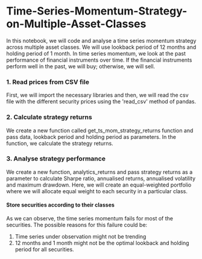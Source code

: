 # Time-Series-Momentum-Strategy-on-Multiple-Asset-Classes
In this notebook, we will code and analyse a time series momentum strategy across multiple asset classes. We will use lookback period of 12 months and holding period of 1 month.
In time series momentum, we look at the past performance of financial instruments over time. If the financial instruments perform well in the past, we will buy; otherwise, we will sell.

### 1. Read prices from CSV file
First, we will import the necessary libraries and then, we will read the csv file with the different security prices using the 'read_csv' method of pandas.

### 2. Calculate strategy returns
We create a new function called get_ts_mom_strategy_returns function and pass data, lookback period and holding period as parameters. In the function, we calculate the strategy returns.

### 3. Analyse strategy performance
We create a new function, analytics_returns and pass strategy returns as a parameter to calculate Sharpe ratio, annualised returns, annualised volatility and maximum drawdown. Here, we will create an equal-weighted portfolio where we will allocate equal weight to each security in a particular class.

#### Store securities according to their classes

As we can observe, the time series momentum fails for most of the securities. The possible reasons for this failure could be:
1. Time series under observation might not be trending
2. 12 months and 1 month might not be the optimal lookback and holding period for all securities.
